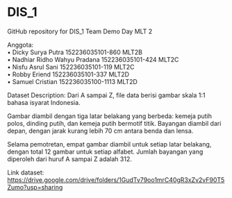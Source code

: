 # DIS_1
GitHub repository for DIS_1 Team Demo Day MLT 2

Anggota:  
• Dicky Surya Putra              152236035101-860    MLT2B  
• Nadhiar Ridho Wahyu Pradana    152236035101-424    MLT2C  
• Nisfu Asrul Sani               152236035101-119    MLT2C  
• Robby Eriend                   152236035101-337    MLT2D  
• Samuel Cristian                152236035100-1113   MLT2D  

Dataset Description:
Dari A sampai Z, file data berisi gambar skala 1:1 bahasa isyarat Indonesia.

Gambar diambil dengan tiga latar belakang yang berbeda: kemeja putih polos, dinding putih, dan kemeja putih bermotif titik. Bayangan diambil dari depan, dengan jarak kurang lebih 70 cm antara benda dan lensa.

Selama pemotretan, empat gambar diambil untuk setiap latar belakang, dengan total 12 gambar untuk setiap alfabet. Jumlah bayangan yang diperoleh dari huruf A sampai Z adalah 312.

Link dataset:
https://drive.google.com/drive/folders/1GudTv79oo1mrC40gR3xZv2vF90T5Zumo?usp=sharing
